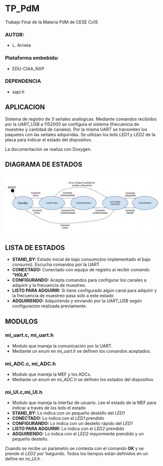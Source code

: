 # TP_PdM
Trabajo Final de la Materia PdM de CESE Co15
### AUTOR:
- L. Arrieta
### Plataforma embebida: 
- EDU-CIAA_NXP
### DEPENDENCIA
- sapi.h
## APLICACION
Sistema de registro de 3 señales analógicas. Mediante comandos recibidos por la *UART_USB* a 1152000 se configura el sistema (frecuencia de muestreo y cantidad de canales). Por la misma UART se transmiten los paquetes con las señales adquiridas. Se utilizan los leds *LED1* y *LED2* de la placa para indicar el estado del dispositivo.

La documentación se realiza con Doxygen.
## DIAGRAMA DE ESTADOS
![Diagrama de Estado](/img/MEF_TPFinal_PdM.jpg)
## LISTA DE ESTADOS
- __STAND_BY:__
  Estado inicial de bajo consumo(no implementado el bajo consumo). Escucha comandos por la UART
- __CONECTADO:__
Conectado con equipo de registro al recibir comando __"HOLA"__
- __CONFIGURANDO:__ 
Acepta comandos para configurar los canales a adquirir y la frecuencia de muestreo.
- __LISTO PARA ADQUIRIR:__
Si tiene configurado algún canal para adquirir y la frecuencia de muestreo pasa solo a este estado
- __ADQUIRIENDO:__
Adquiriendo y enviando por la *UART_USB* según configuracion realizada previamente.
## MODULOS
### mi_uart.c, mi_uart.h
- Modulo que maneja la comunicación por la UART.
- Mediante un enum en *mi_uart.h* se definen los comandos aceptados.

### mi_ADC.c, mi_ADC.h
- Modulo que maneja la MEF y los ADCs.
- Mediante un enum en *mi_ADC.h* se definen los estados del dispositivo

### mi_UI.c,mi_UI.h
- Modulo que maneja la interfaz de usuario.
Lee el estado de la MEF para indicar a través de los leds el estado
- __STAND_BY:__
  Lo indica con un pequeño destello del *LED1*
- __CONECTADO:__
 Lo indica con el *LED1* prendido
- __CONFIGURANDO:__ 
Lo indica con un destello rápido del *LED1*
- __LISTO PARA ADQUIRIR:__
Lo indica con el *LED2* prendido
- __ADQUIRIENDO:__
Lo indica con el *LED2* mayormente prendido y un pequeño destello.

Cuando se recibe un parámetro se contesta con el comando __OK__ y se prende el *LED2* por 1segundo.
Todos los tiempos están definidos en un define en *mi_UI.h* .


